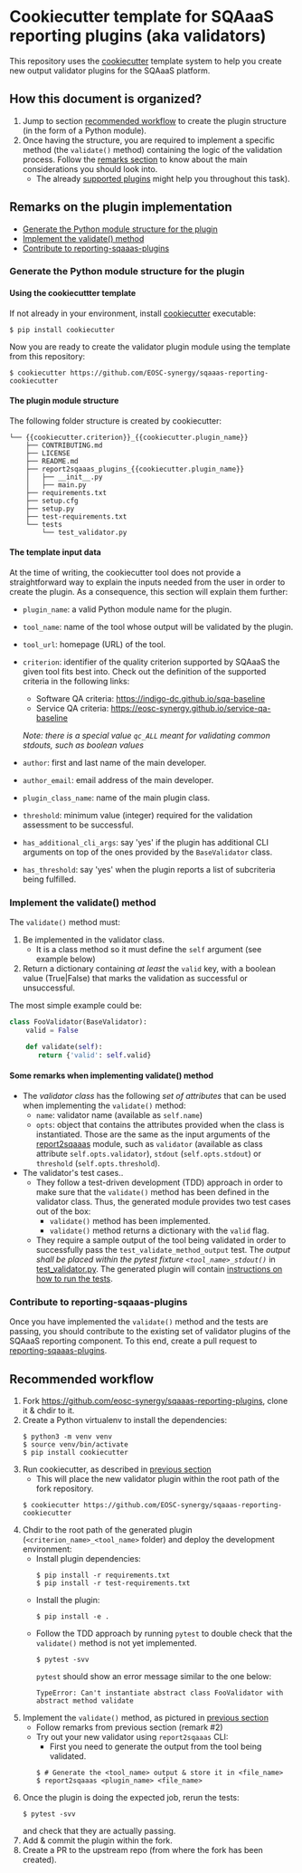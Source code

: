 # Cookiecutter template for SQAaaS reporting plugins (aka validators)

This repository uses the [cookiecutter](https://cookiecutter.readthedocs.io/)
template system to help you create new output validator plugins for the
SQAaaS platform.

## How this document is organized?
1. Jump to section [recommended workflow](#recommended-workflow) to create the
   plugin structure (in the form of a Python module).
2. Once having the structure, you are required to implement a specific method
   (the `validate()` method) containing the logic of the validation process.
   Follow the
   [remarks section](#remarks-on-the-plugin-implementation) to know about the
   main considerations you should look into.
   - The already
   [supported plugins](https://github.com/EOSC-synergy/sqaaas-reporting-plugins)
   might help you throughout this task).

## Remarks on the plugin implementation
* [Generate the Python module structure for the plugin](#generate-the-python-module-structure-for-the-plugin)
* [Implement the validate() method](#implement-the-validate-method)
* [Contribute to reporting-sqaaas-plugins](#contribute-to-reporting-sqaaas-plugins)

### Generate the Python module structure for the plugin
#### Using the cookiecuttter template
If not already in your environment, install
[cookiecutter](https://cookiecutter.readthedocs.io/) executable:
```console
$ pip install cookiecutter
```

Now you are ready to create the validator plugin module using the
template from this repository:
```console
$ cookiecutter https://github.com/EOSC-synergy/sqaaas-reporting-cookiecutter
```

#### The plugin module structure
The following folder structure is created by cookiecutter:
```console
└── {{cookiecutter.criterion}}_{{cookiecutter.plugin_name}}
    ├── CONTRIBUTING.md
    ├── LICENSE
    ├── README.md
    ├── report2sqaaas_plugins_{{cookiecutter.plugin_name}}
    │   ├── __init__.py
    │   ├── main.py
    ├── requirements.txt
    ├── setup.cfg
    ├── setup.py
    ├── test-requirements.txt
    └── tests
        └── test_validator.py
```

#### The template input data
At the time of writing, the cookiecutter tool does not provide a straightforward
way to explain the inputs needed from the user in order to create the plugin. As
a consequence, this section will explain them further:
* `plugin_name`: a valid Python module name for the plugin.
* `tool_name`: name of the tool whose output will be validated by the plugin.
* `tool_url`: homepage (URL) of the tool.
* `criterion`: identifier of the quality criterion supported by SQAaaS the given
   tool fits best into. Check out the definition of the supported criteria in the
   following links:
   - Software QA criteria: https://indigo-dc.github.io/sqa-baseline
   - Service QA criteria: https://eosc-synergy.github.io/service-qa-baseline

   _Note: there is a special value `qc_ALL` meant for validating common stdouts,
           such as boolean values_
 * `author`: first and last name of the main developer.
 * `author_email`: email address of the main developer.
 * `plugin_class_name`: name of the main plugin class.
 * `threshold`: minimum value (integer) required for the validation assessment
   to be successful.
 * `has_additional_cli_args`: say 'yes' if the plugin has additional CLI arguments
   on top of the ones provided by the `BaseValidator` class.
 * `has_threshold`: say 'yes' when the plugin reports a list of subcriteria being
   fulfilled.

### Implement the validate() method
The `validate()` method must:
1. Be implemented in the validator class.
   - It is a class method so it must define the `self` argument (see example below)
3. Return a dictionary containing *at least* the `valid` key, with a boolean value
   (True|False) that marks the validation as successful or unsuccessful.

The most simple example could be:
```python
class FooValidator(BaseValidator):
    valid = False

    def validate(self):
       return {'valid': self.valid}
```
#### Some remarks when implementing validate() method
- The *validator class* has the following *set of attributes* that can be used when
  implementing the `validate()` method:
  - `name`: validator name (available as `self.name`)
  - `opts`: object that contains the attributes provided when the class is
    instantiated. Those are the same as the input arguments of the
    [report2sqaaas](https://github.com/eosc-synergy/reporting-sqaaas) module,
    such as `validator` (available as class attribute `self.opts.validator`),
    `stdout` (`self.opts.stdout`) or `threshold` (`self.opts.threshold`).
- The validator's test cases..
  - They follow a test-driven development (TDD) approach in order to make sure that
    the `validate()` method has been defined in the validator class. Thus, the
    generated module provides two test cases out of the box:
    - `validate()` method has been implemented.
    - `validate()` method returns a dictionary with the `valid` flag.
  - They require a sample output of the tool being validated in order to successfully
    pass the `test_validate_method_output` test. The *output shall be placed within 
    the pytest fixture `<tool_name>_stdout()`* in
    [test_validator.py](%7B%7Bcookiecutter.criterion%7D%7D_%7B%7Bcookiecutter.plugin_name%7D%7D/tests/test_validator.py).
    The generated plugin will contain
    [instructions on how to run the tests](%7B%7Bcookiecutter.criterion%7D%7D_%7B%7Bcookiecutter.plugin_name%7D%7D/README.md#testing).

### Contribute to reporting-sqaaas-plugins
Once you have implemented the `validate()` method and the tests are passing, you should
contribute to the existing set of validator plugins of the SQAaaS reporting component.
To this end, create a pull request to
[reporting-sqaaas-plugins](https://github.com/eosc-synergy/sqaaas-reporting-plugins).


## Recommended workflow

1. Fork https://github.com/eosc-synergy/sqaaas-reporting-plugins, clone it & chdir to it.
2. Create a Python virtualenv to install the dependencies:
   ```console
   $ python3 -m venv venv
   $ source venv/bin/activate
   $ pip install cookiecutter
   ```
3. Run cookiecutter, as described in [previous section](#using-the-cookiecuttter-template)
   - This will place the new validator plugin within the root path of the fork repository.
   ```console
   $ cookiecutter https://github.com/EOSC-synergy/sqaaas-reporting-cookiecutter
   ```
4. Chdir to the root path of the generated plugin (`<criterion_name>_<tool_name>` folder) and deploy
   the development environment:
   - Install plugin dependencies:
     ```console
     $ pip install -r requirements.txt
     $ pip install -r test-requirements.txt
     ```
   - Install the plugin:
     ```console
     $ pip install -e .
     ```
   - Follow the TDD approach by running `pytest` to double check that the `validate()` method
     is not yet implemented.
     ```console
     $ pytest -svv
     ```
     `pytest` should show an error message similar to the one below:
     ```console
     TypeError: Can't instantiate abstract class FooValidator with abstract method validate
     ```
5. Implement the `validate()` method, as pictured in [previous section](#implement-the-validate-method)
   - Follow remarks from previous section (remark #2)
   - Try out your new validator using `report2sqaaas` CLI:
     - First you need to generate the output from the tool being validated.
     ```console
     $ # Generate the <tool_name> output & store it in <file_name>
     $ report2sqaaas <plugin_name> <file_name>
     ```
9. Once the plugin is doing the expected job, rerun the tests:
   ```console
   $ pytest -svv
   ```
   and check that they are actually passing.
10. Add & commit the plugin within the fork.
11. Create a PR to the upstream repo (from where the fork has been created).
